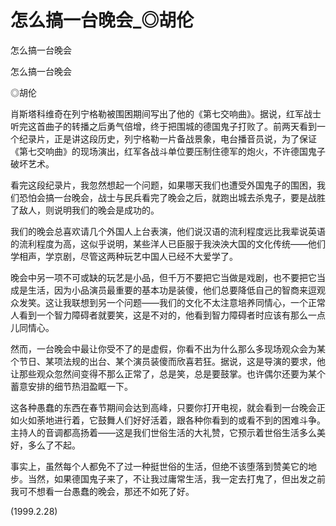 # 怎么搞一台晚会_◎胡伦

怎么搞一台晚会

怎么搞一台晚会

◎胡伦

肖斯塔科维奇在列宁格勒被围困期间写出了他的《第七交响曲》。据说，红军战士听完这首曲子的转播之后勇气倍增，终于把围城的德国鬼子打败了。前两天看到一个纪录片，正是讲这段历史，列宁格勒一片备战景象，电台播音员说，为了保证《第七交响曲》的现场演出，红军各战斗单位要压制住德军的炮火，不许德国鬼子破坏艺术。

看完这段纪录片，我忽然想起一个问题，如果哪天我们也遭受外国鬼子的围困，我们恐怕会搞一台晚会，战士与民兵看完了晚会之后，就跑出城去杀鬼子，要是战胜了敌人，则说明我们的晚会是成功的。

我们的晚会总喜欢请几个外国人上台表演，他们说汉语的流利程度远比我辈说英语的流利程度为高，这似乎说明，某些洋人已臣服于我泱泱大国的文化传统——他们学相声，学京剧，尽管这两种玩艺中国人已经不大爱学了。

晚会中另一项不可或缺的玩艺是小品，但千万不要把它当做是戏剧，也不要把它当成是生活，因为小品演员最重要的基本功是装傻，他们总要降低自己的智商来逗观众发笑。这让我联想到另一个问题——我们的文化不太注意培养同情心，一个正常人看到一个智力障碍者就要笑，这是不对的，他看到智力障碍者时应该有那么一点儿同情心。

然而，一台晚会中最让你受不了的是虚假，你看不出为什么那么多现场观众会为某个节日、某项法规的出台、某个演员装傻而欣喜若狂。据说，这是导演的要求，他让那些观众忽然间变得不那么正常了，总是笑，总是要鼓掌。也许偶尔还要为某个蓄意安排的细节热泪盈眶一下。

这各种愚蠢的东西在春节期间会达到高峰，只要你打开电视，就会看到一台晚会正如火如荼地进行着，它鼓舞人们好好活着，跟各种你看到的或看不到的困难斗争。主持人的音调都高扬着——这是我们世俗生活的大礼赞，它预示着世俗生活多么美好，多么了不起。

事实上，虽然每个人都免不了过一种挺世俗的生活，但绝不该堕落到赞美它的地步。当然，如果德国鬼子来了，不让我过庸常生活，我一定去打鬼了，但出发之前我可不想看一台愚蠢的晚会，那还不如死了好。

(1999.2.28)